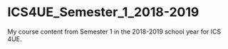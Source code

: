 # ICS4UE_Semester_1_2018-2019
My course content from Semester 1 in the 2018-2019 school year for ICS 4UE.
